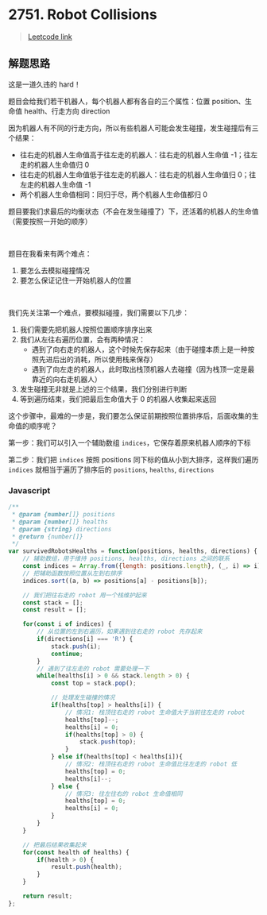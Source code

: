 # 2751. Robot Collisions

> [Leetcode link](https://leetcode.com/problems/robot-collisions/)



## 解题思路

这是一道久违的 hard！

题目会给我们若干机器人，每个机器人都有各自的三个属性：位置 position、生命值 health、行走方向 direction

因为机器人有不同的行走方向，所以有些机器人可能会发生碰撞，发生碰撞后有三个结果：

- 往右走的机器人生命值高于往左走的机器人：往右走的机器人生命值 -1；往左走的机器人生命值归 0
- 往右走的机器人生命值低于往左走的机器人：往右走的机器人生命值归 0；往左走的机器人生命值 -1
- 两个机器人生命值相同：同归于尽，两个机器人生命值都归 0

题目要我们求最后的均衡状态（不会在发生碰撞了）下，还活着的机器人的生命值（需要按照一开始的顺序）

<br />

题目在我看来有两个难点：

1. 要怎么去模拟碰撞情况
2. 要怎么保证记住一开始机器人的位置

<br />

我们先关注第一个难点，要模拟碰撞，我们需要以下几步：

1. 我们需要先把机器人按照位置顺序排序出来
2. 我们从左往右遍历位置，会有两种情况：
   - 遇到了向右走的机器人，这个时候先保存起来（由于碰撞本质上是一种按照先进后出的消耗，所以使用栈来保存）
   - 遇到了向左走的机器人，此时取出栈顶机器人去碰撞（因为栈顶一定是最靠近的向右走机器人）
3. 发生碰撞无非就是上述的三个结果，我们分别进行判断
4. 等到遍历结束，我们把最后生命值大于 0 的机器人收集起来返回

这个步骤中，最难的一步是，我们要怎么保证前期按照位置排序后，后面收集的生命值的顺序呢？

第一步：我们可以引入一个辅助数组 `indices`，它保存着原来机器人顺序的下标

第二步：我们把 `indices` 按照 positions 同下标的值从小到大排序，这样我们遍历 `indices` 就相当于遍历了排序后的 `positions`, `healths`, `directions`



### Javascript

```js
/**
 * @param {number[]} positions
 * @param {number[]} healths
 * @param {string} directions
 * @return {number[]}
 */
var survivedRobotsHealths = function(positions, healths, directions) {
    // 辅助数组，用于维持 positions, healths, directions 之间的联系
    const indices = Array.from({length: positions.length}, (_, i) => i);
    // 把辅助函数按照位置从左到右排序
    indices.sort((a, b) => positions[a] - positions[b]);

    // 我们把往右走的 robot 用一个栈维护起来
    const stack = [];
    const result = [];

    for(const i of indices) {
        // 从位置的左到右遍历，如果遇到往右走的 robot 先存起来
        if(directions[i] === 'R') {
            stack.push(i);
            continue;
        }
        // 遇到了往左走的 robot 需要处理一下
        while(healths[i] > 0 && stack.length > 0) {
            const top = stack.pop();

            // 处理发生碰撞的情况
            if(healths[top] > healths[i]) {
                // 情况1: 栈顶往右走的 robot 生命值大于当前往左走的 robot
                healths[top]--;
                healths[i] = 0;
                if(healths[top] > 0) {
                    stack.push(top);
                }
            } else if(healths[top] < healths[i]){
                // 情况2: 栈顶往右走的 robot 生命值比往左走的 robot 低
                healths[top] = 0;
                healths[i]--;
            } else {
                // 情况3: 往左往右的 robot 生命值相同
                healths[top] = 0;
                healths[i] = 0;
            }
        }
    }

    // 把最后结果收集起来
    for(const health of healths) {
        if(health > 0) {
            result.push(health);
        }
    }

    return result;
};
```


